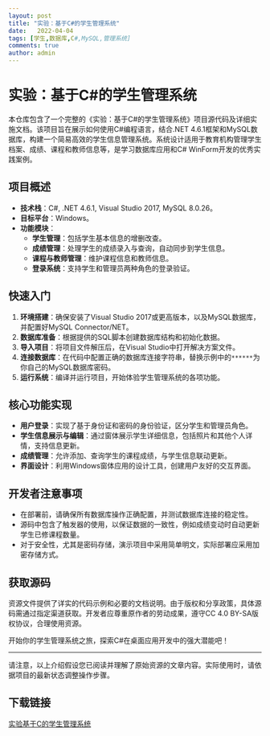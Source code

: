 ```yaml
---
layout: post
title: "实验：基于C#的学生管理系统"
date:   2022-04-04
tags: [学生,数据库,C#,MySQL,管理系统]
comments: true
author: admin
---
```

# 实验：基于C#的学生管理系统

本仓库包含了一个完整的《实验：基于C#的学生管理系统》项目源代码及详细实施文档。该项目旨在展示如何使用C#编程语言，结合.NET 4.6.1框架和MySQL数据库，构建一个简易高效的学生信息管理系统。系统设计适用于教育机构管理学生档案、成绩、课程和教师信息等，是学习数据库应用和C# WinForm开发的优秀实践案例。

## 项目概述

- **技术栈**：C#, .NET 4.6.1, Visual Studio 2017, MySQL 8.0.26。
- **目标平台**：Windows。
- **功能模块**：
    - **学生管理**：包括学生基本信息的增删改查。
    - **成绩管理**：处理学生的成绩录入与查询，自动同步到学生信息。
    - **课程与教师管理**：维护课程信息和教师信息。
    - **登录系统**：支持学生和管理员两种角色的登录验证。

## 快速入门

1. **环境搭建**：确保安装了Visual Studio 2017或更高版本，以及MySQL数据库，并配置好MySQL Connector/NET。
2. **数据库准备**：根据提供的SQL脚本创建数据库结构和初始化数据。
3. **导入项目**：将项目文件解压后，在Visual Studio中打开解决方案文件。
4. **连接数据库**：在代码中配置正确的数据库连接字符串，替换示例中的`******`为你自己的MySQL数据库密码。
5. **运行系统**：编译并运行项目，开始体验学生管理系统的各项功能。

## 核心功能实现

- **用户登录**：实现了基于身份证和密码的身份验证，区分学生和管理员角色。
- **学生信息展示与编辑**：通过窗体展示学生详细信息，包括照片和其他个人详情，支持信息更新。
- **成绩管理**：允许添加、查询学生的课程成绩，与学生信息联动更新。
- **界面设计**：利用Windows窗体应用的设计工具，创建用户友好的交互界面。

## 开发者注意事项

- 在部署前，请确保所有数据库操作正确配置，并测试数据库连接的稳定性。
- 源码中包含了触发器的使用，以保证数据的一致性，例如成绩变动时自动更新学生已修课程数量。
- 对于安全性，尤其是密码存储，演示项目中采用简单明文，实际部署应采用加密存储方式。

## 获取源码

资源文件提供了详实的代码示例和必要的文档说明。由于版权和分享政策，具体源码需通过指定渠道获取。开发者应尊重原作者的劳动成果，遵守CC 4.0 BY-SA版权协议，合理使用资源。

开始你的学生管理系统之旅，探索C#在桌面应用开发中的强大潜能吧！

---

请注意，以上介绍假设您已阅读并理解了原始资源的文章内容。实际使用时，请依据项目的最新状态调整操作步骤。

## 下载链接

[实验基于C的学生管理系统](https://pan.quark.cn/s/e60158be3cc4)